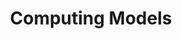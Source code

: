 ---
layout: default
title: Computing Models
nav_order: 2
has_children: true
has_toc: true
permalink: /computing-models/
---